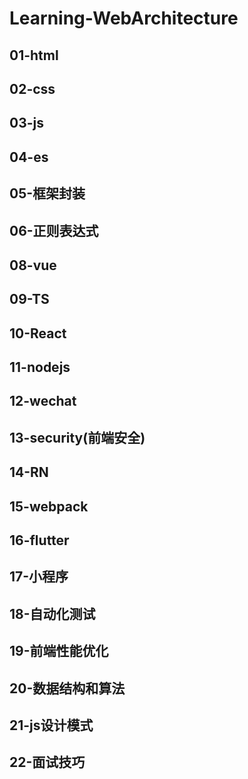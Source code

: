 # Learning-WebArchitecture

## 01-html

## 02-css

## 03-js

## 04-es

## 05-框架封装

## 06-正则表达式

## 08-vue

## 09-TS

## 10-React

## 11-nodejs

## 12-wechat

## 13-security(前端安全)

## 14-RN

## 15-webpack

## 16-flutter

## 17-小程序

## 18-自动化测试

## 19-前端性能优化

## 20-数据结构和算法

## 21-js设计模式

## 22-面试技巧